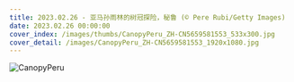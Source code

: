 ```yaml
---
title: 2023.02.26 - 亚马孙雨林的树冠探险，秘鲁 (© Pere Rubi/Getty Images)
date: 2023.02.26 00:00:00
cover_index: /images/thumbs/CanopyPeru_ZH-CN5659581553_533x300.jpg
cover_detail: /images/CanopyPeru_ZH-CN5659581553_1920x1080.jpg
---
```


![CanopyPeru](/images/CanopyPeru_ZH-CN5659581553_1920x1080.jpg)
